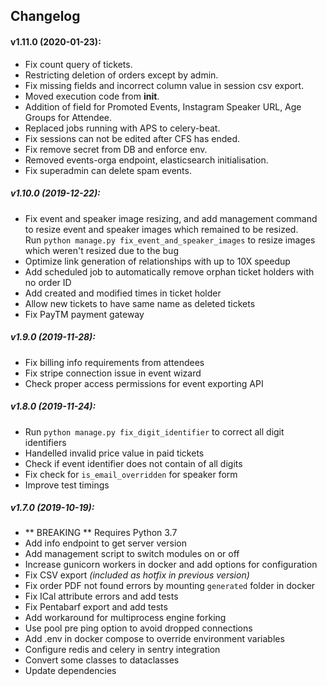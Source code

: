 ## Changelog

#### v1.11.0 (2020-01-23):

- Fix count query of tickets.
- Restricting deletion of orders except by admin.
- Fix missing fields and incorrect column value in session csv export.
- Moved execution code from __init__.
- Addition of field for Promoted Events, Instagram Speaker URL, Age Groups for Attendee.
- Replaced jobs running with APS to celery-beat.
- Fix sessions can not be edited after CFS has ended.
- Fix remove secret from DB and enforce env.
- Removed events-orga endpoint, elasticsearch initialisation.
- Fix superadmin can delete spam events.

##### v1.10.0 (2019-12-22):

- Fix event and speaker image resizing, and add management command to resize event and speaker images which remained to be resized.  
Run `python manage.py fix_event_and_speaker_images` to resize images which weren't resized due to the bug
- Optimize link generation of relationships with up to 10X speedup
- Add scheduled job to automatically remove orphan ticket holders with no order ID
- Add created and modified times in ticket holder
- Allow new tickets to have same name as deleted tickets
- Fix PayTM payment gateway

##### v1.9.0 (2019-11-28):

- Fix billing info requirements from attendees
- Fix stripe connection issue in event wizard
- Check proper access permissions for event exporting API


##### v1.8.0 (2019-11-24):

- Run `python manage.py fix_digit_identifier` to correct all digit identifiers
- Handelled invalid price value in paid tickets
- Check if event identifier does not contain of all digits
- Fix check for `is_email_overridden` for speaker form
- Improve test timings

##### v1.7.0 (2019-10-19):

- ** BREAKING ** Requires Python 3.7
- Add info endpoint to get server version
- Add management script to switch modules on or off
- Increase gunicorn workers in docker and add options for configuration
- Fix CSV export *(included as hotfix in previous version)*
- Fix order PDF not found errors by mounting `generated` folder in docker
- Fix ICal attribute errors and add tests
- Fix Pentabarf export and add tests
- Add workaround for multiprocess engine forking
- Use pool pre ping option to avoid dropped connections
- Add .env in docker compose to override environment variables
- Configure redis and celery in sentry integration
- Convert some classes to dataclasses
- Update dependencies
